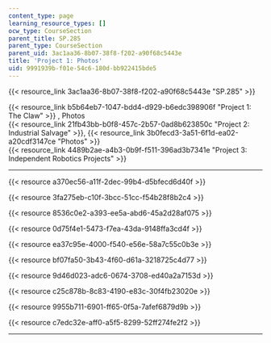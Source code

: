 ```yaml
---
content_type: page
learning_resource_types: []
ocw_type: CourseSection
parent_title: SP.285
parent_type: CourseSection
parent_uid: 3ac1aa36-8b07-38f8-f202-a90f68c5443e
title: 'Project 1: Photos'
uid: 9991939b-f01e-54c6-180d-bb922415bde5
---
```


{{< resource_link 3ac1aa36-8b07-38f8-f202-a90f68c5443e "SP.285" >}}

{{< resource_link b5b64eb7-1047-bdd4-d929-b6edc398906f "Project 1: The Claw" >}} , Photos  
{{< resource_link 21fb43bb-b0f8-457c-2b57-0ad8b623850c "Project 2: Industrial Salvage" >}}, {{< resource_link 3b0fecd3-3a51-6f1d-ea02-a20cdf3147ce "Photos" >}}  
{{< resource_link 4489b2ae-a4b3-0b9f-f511-396ad3b7341e "Project 3: Independent Robotics Projects" >}}

* * *

{{< resource a370ec56-a11f-2dec-99b4-d5bfecd6d40f >}}

{{< resource 3fa275eb-c10f-3bcc-51cc-f54b28f8b2c4 >}}

{{< resource 8536c0e2-a393-ee5a-abd6-45a2d28af075 >}}

{{< resource 0d75f4e1-5473-f7ea-43da-9148ffa3cd4f >}}

{{< resource ea37c95e-4000-f540-e56e-58a7c55c0b3e >}}

{{< resource bf07fa50-3b43-4f60-d61a-3218725c4d77 >}}

{{< resource 9d46d023-adc6-0674-3708-ed40a2a7153d >}}

{{< resource c25c878b-8c83-4190-e83c-30f4fb23020e >}}

{{< resource 9955b711-6901-ff65-0f5a-7afef6879d9b >}}

{{< resource c7edc32e-aff0-a5f5-8299-52ff274fe2f2 >}}

* * *